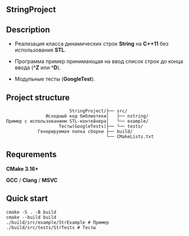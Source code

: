 ## StringProject

## Description
- Реализация класса динамических строк **String** на **C++11** без использования **STL**.

- Программа пример принимающая на ввод список строк до конца ввода (**^Z** или **^D**).

- Модульные тесты (**GoogleTest**).

## Project structure

```
                        StringProject/├── src/                
               Исходный код библиотеки│   ├── nstring/        
Пример с использованием STL-контейнера│   └── example/        
                    Тесты(GoogleTests)├── └── tests/              
            Генерируемая папка сборки ├── build/                           
                                      └── CMakeLists.txt
```

## Requrements

**CMake 3.16+**

**GCC** / **Clang** / **MSVC**

## Quick start
```
cmake -S . -B build 
cmake --build build
./build/src/example/StrExample # Пример 
./build/src/tests/StrTests # Тесты
```
